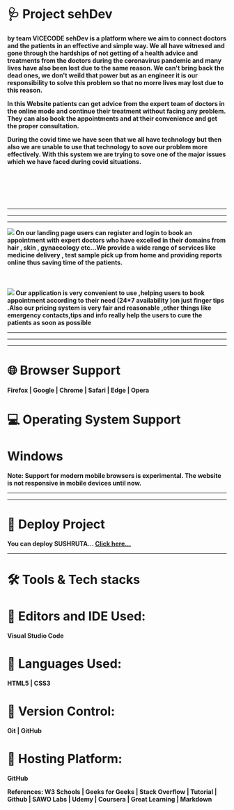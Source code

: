 
# 🩺 Project sehDev
<b/>by team VICECODE<b/>
<b style="font-size20px">sehDev</b> is a platform where we aim to connect doctors and the patients in an effective and simple way. We all have witnesed and gone through the hardships of not getting of a health advice and treatments from the doctors during the coronavirus pandemic and many lives have also been lost due to the same reason. We can't bring back the dead ones, we don't weild that power but as an engineer it is our responsibility to solve this problem so that no morre lives may lost due to this reason. 

In this Website patients can get advice from the expert team of doctors in the online mode and continue their treatment without facing any problem. They can also book the appointments and at their convenience and get the proper consultation.

During the covid time we have seen that we all have technology but then also we are unable to use that technology to sove our problem more effectively. With this system we are trying to sove one of the major issues which we have faced during covid situations.<br/><br/><br/><br/><br/><br/>
<hr/><hr/><hr/>


<img src="https://user-images.githubusercontent.com/85581658/139329418-f4e2558e-0738-401a-85dd-caecbf6d4797.jpg" >
On our  landing page users can register  and login to book an appointment with expert doctors who have excelled in their domains from hair , skin , gynaecology etc...We provide a wide range of services like medicine delivery , test sample pick up from home and providing reports online thus saving time of the patients.<br/><br/><br/><br/>

<img src="https://user-images.githubusercontent.com/85581658/139329490-e82ecad4-22aa-4025-be58-8edded9b4116.jpg">
Our application is very convenient to use ,helping users to book appointment according to their need  (24*7 availability )on just finger tips .Also our pricing system is very fair and reasonable ,other things like emergency contacts,tips and info really help the users to cure the patients as soon as possible

<hr/><hr/><hr/>


# 🌐 Browser Support
Firefox | Google | Chrome | Safari | Edge | Opera

# 💻 Operating System Support
# Windows
Note: Support for modern mobile browsers is experimental. The website is not responsive in mobile devices until now.

<hr/><hr/>

# 🎰 Deploy Project

You can deploy SUSHRUTA... <a href="https://mohtasheem135.github.io/sehDev/">Click here...</a>

<hr/>


# 🛠 Tools & Tech stacks

# 🔰 Editors and IDE Used:

Visual Studio Code 

# 🔰 Languages Used:

HTML5 | CSS3 


# 🔰 Version Control:

Git | GitHub


# 🔰 Hosting Platform:
GitHub

<b/>References:</b>
W3 Schools | Geeks for Geeks | Stack Overflow | Tutorial | Github | SAWO Labs | Udemy | Coursera | Great Learning | Markdown






